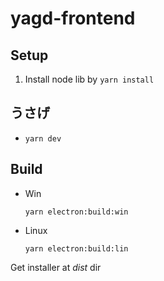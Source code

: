 # yagd-frontend

## Setup

1.  Install node lib by `yarn install`

## うさげ

-   `yarn dev`

## Build

-   Win

    `yarn electron:build:win`

-   Linux

    `yarn electron:build:lin`

Get installer at *dist* dir